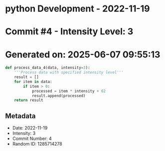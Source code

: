 ﻿# python Development - 2022-11-19
# Commit #4 - Intensity Level: 3
# Generated on: 2025-06-07 09:55:13
```python
def process_data_4(data, intensity=3):
    '''Process data with specified intensity level'''
    result = []
    for item in data:
        if item > 0:
            processed = item * intensity + 62
            result.append(processed)
    return result
```
## Metadata
- Date: 2022-11-19
- Intensity: 3
- Commit Number: 4
- Random ID: 1285714278
